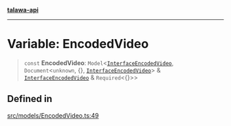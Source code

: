 [**talawa-api**](../../../README.md)

***

# Variable: EncodedVideo

> `const` **EncodedVideo**: `Model`\<[`InterfaceEncodedVideo`](../interfaces/InterfaceEncodedVideo.md), `Document`\<`unknown`, \{\}, [`InterfaceEncodedVideo`](../interfaces/InterfaceEncodedVideo.md)\> & [`InterfaceEncodedVideo`](../interfaces/InterfaceEncodedVideo.md) & `Required`\<\{\}\>\>

## Defined in

[src/models/EncodedVideo.ts:49](https://github.com/Suyash878/talawa-api/blob/e4413cec641a837926071678fed3c7f67234e31e/src/models/EncodedVideo.ts#L49)

